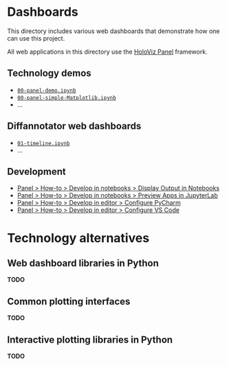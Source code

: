 # Dashboards

This directory includes various web dashboards
that demonstrate how one can use this project.

All web applications in this directory use
the [HoloViz Panel][Panel] framework.

## Technology demos

- [`00-panel-demo.ipynb`](./00-panel-demo.ipynb)
- [`00-panel-simple-Matplotlib.ipynb`](./00-panel-simple-Matplotlib.ipynb)
- ...

## Diffannotator web dashboards

- [`01-timeline.ipynb`](./01-timeline.ipynb)
- ...

## Development

- [Panel > How-to > Develop in notebooks > Display Output in Notebooks](https://panel.holoviz.org/how_to/notebook/notebook.html)
- [Panel > How-to > Develop in notebooks > Preview Apps in JupyterLab](https://panel.holoviz.org/how_to/notebook/jupyterlabpreview.html)
- [Panel > How-to > Develop in editor > Configure PyCharm](https://panel.holoviz.org/how_to/editor/pycharm_configure.html)
- [Panel > How-to > Develop in editor > Configure VS Code](https://panel.holoviz.org/how_to/editor/vscode_configure.html)


# Technology alternatives

## Web dashboard libraries in Python

**TODO**

## Common plotting interfaces

**TODO**

## Interactive plotting libraries in Python

**TODO**

[Panel]: https://panel.holoviz.org/ "Panel: The Powerful Data Exploration & Web App Framework for Python"
